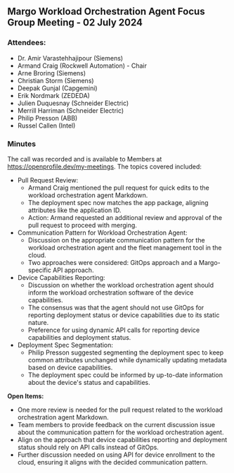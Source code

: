 ## Margo Workload Orchestration Agent Focus Group Meeting - 02 July 2024

### Attendees:
* Dr. Amir Varastehhajipour (Siemens)
* Armand Craig (Rockwell Automation) - Chair
* Arne Broring (Siemens)
* Christian Storm (Siemens)
* Deepak Gunjal (Capgemini)
* Erik Nordmark (ZEDEDA)
* Julien Duquesnay (Schneider Electric)
* Merrill Harriman (Schneider Electric)
* Philip Presson (ABB)
* Russel Callen (Intel)

### Minutes
The call was recorded and is available to Members at https://openprofile.dev/my-meetings. The topics covered included: 

* Pull Request Review:
   - Armand Craig mentioned the pull request for quick edits to the workload orchestration agent Markdown.
   - The deployment spec now matches the app package, aligning attributes like the application ID.
   - Action: Armand requested an additional review and approval of the pull request to proceed with merging.
* Communication Pattern for Workload Orchestration Agent:
   - Discussion on the appropriate communication pattern for the workload orchestration agent and the fleet management tool in the cloud.
   - Two approaches were considered: GitOps approach and a Margo-specific API approach.
* Device Capabilities Reporting:
   - Discussion on whether the workload orchestration agent should inform the workload orchestration software of the device capabilities.
   - The consensus was that the agent should not use GitOps for reporting deployment status or device capabilities due to its static nature.
   - Preference for using dynamic API calls for reporting device capabilities and deployment status.
* Deployment Spec Segmentation:
   - Philip Presson suggested segmenting the deployment spec to keep common attributes unchanged while dynamically updating metadata based on device capabilities.
   - The deployment spec could be informed by up-to-date information about the device's status and capabilities.

**Open Items:**
   - One more review is needed for the pull request related to the workload orchestration agent Markdown. 
   - Team members to provide feedback on the current discussion issue about the communication pattern for the workload orchestration agent.
   - Align on the approach that device capabilities reporting and deployment status should rely on API calls instead of GitOps.
   - Further discussion needed on using API for device enrollment to the cloud, ensuring it aligns with the decided communication pattern.
